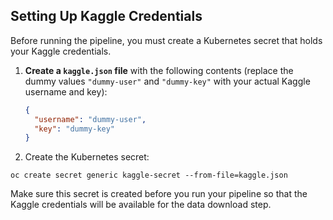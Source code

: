 ## Setting Up Kaggle Credentials

Before running the pipeline, you must create a Kubernetes secret that holds your Kaggle credentials.

1. **Create a `kaggle.json` file** with the following contents (replace the dummy values `"dummy-user"` and `"dummy-key"` with your actual Kaggle username and key):
   ```json
   {
     "username": "dummy-user",
     "key": "dummy-key"
   }
   ```

2. Create the Kubernetes secret:
```
oc create secret generic kaggle-secret --from-file=kaggle.json
```

Make sure this secret is created before you run your pipeline so that the Kaggle credentials will be available for the data download step.


